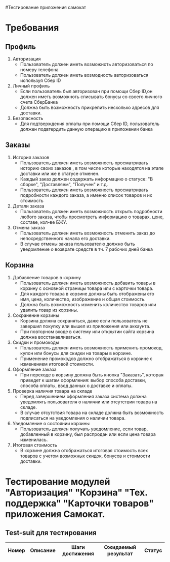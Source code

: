 #Тестирование приложения самокат
# **Требования**
## Профиль
1. Авторизация
   - Пользователь должен иметь возможноть авторизоваться по номеру телефона
   - Пользователь должен иметь возмодность авторизоваться используя Сбер ID
2. Личный профиль
   - Если пользователь был авторизован при помощи Сбер ID,он должен иметь возможноть списывать бонусы со своего личного счета СберБанка
   - Должна быть возможность прикрепить несколько адресов для доставки.
3. Безопасность
   - Для подтверждения оплаты при помощи Сбер ID, пользователь должен подвтердить данную операцию в приложении банка 
## Заказы
1. История заказов
   - Пользователь должен иметь возможность просматривать историю своих заказов , в том числе которые находятся на этапе доставки или же в статусе отменен.
   - Каждый заказ должен содержать информацию о статусе: "В сборке", "Доставляем", "Получен" и т.д.
   - Пользователь должен иметь возможность просматривать подробности каждого заказа, а именно список товаров и их стоимость 
2. Детали заказа
   - Пользователь должен иметь возможность открыть подробности любого заказа, чтобы просмотреть информацию о товарах, цене, составе, кол-ве БЖУ.
4. Отмена заказа
   - Пользователь должен иметь возможность отменить заказ до непосредственного начала его доставки.
   - В случае отмены заказа пользователю должно быть уведомление о возврате средств в тч. 7 рабочих дней банка 
## Корзина
1. Добавление товаров в корзину
   - Пользователь должен иметь возможность добавить товары в корзину с основной страницы товара или с карточки товара.
   - Для каждого товара в корзине должны быть отображены его имя, цена, количество, изображение и общая стоимость.
   - Должна быть возможность изменить количество товаров или удалить товар из корзины.
2. Сохранение корзины
   - Корзина должна сохраняться, даже если пользователь не завершил покупку или вышел из приложения или аккаунта.
   - При повторном входе в систему или открытии сайта корзина должна восстанавливаться.
3. Скидки и промокоды
   - Пользователь должен иметь возможность применить промокод, купон или бонусы для скидки на товары в корзине.
   - Применение промокодов должно отображаться в корзине с изменением итоговой стоимости.
4. Оформление заказа
   - При переходе в корзину должна быть кнопка "Заказать", которая приведет к шагам оформления: выбор способа доставки, способа оплаты, ввод данных о доставке и оплаты.
5. Проверка наличия товара на складе
   - Перед завершением оформления заказа система должна уведомлять пользователя о наличии или отсутствии товара на складе.
   - В случае отсутствия товара на складе должна быть возможность подписаться на уведомления о наличии товара.
6. Уведомление о состоянии корзины
   - Пользователь должен получать уведомление, если товар, добавленный в корзину, был распродан или если цена товара изменилась.
7. Итоговая стоимость
   - В корзине должна отображаться итоговая стоимость всех товаров с учетом возможных скидок, бонусов и стоимости доставки.
  
# Тестирование модулей "Авторизация" "Корзина" "Тех. поддержка" "Карточки товаров" приложения Самокат.
## Test-suit для тестирования
  
| Номер | Описание                                           | Шаги достижения                                                                 | Ожидаемый результат                                                                 | Статус                              |
|-------|----------------------------------------------------|---------------------------------------------------------------------------------|------------------------------------------------------------------------------------|-------------------------------------|

